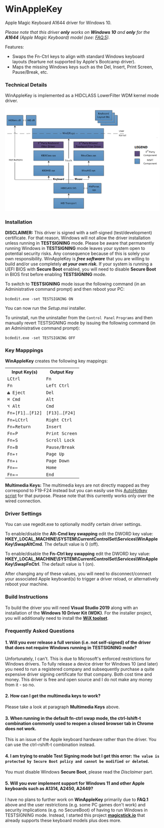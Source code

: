 # WinAppleKey

Apple Magic Keyboard A1644 driver for Windows 10.

*Please note that this driver **only** works on **Windows 10** and **only** for the **A1644** (Apple Magic Keyboard) model (see: [FAQ.5](#5-will-you-ever-implement-support-for-windows-11-and-other-apple-keyboards-such-as-a1314-a2450-a2449)).*

Features: 
- Swaps the Fn-Ctrl keys to align with standard Windows keyboard layouts (fearture not supported by Apple's Bootcamp driver).
- Maps the missing Windows keys such as the Del, Insert, Print Screen, Pause/Break, etc.

### Technical Details

WinAppleKey is implemented as a HIDCLASS LowerFilter WDM kernel mode driver. 

![keyboard-driver-stack](keyboard-driver-stack.png)

### Installation

**DISCLAIMER:** This driver is signed with a self-signed (test/development) certificate. For that reason, Windows will not allow the driver installation unless running in **TESTSIGNING** mode. Please be aware that permanently running Windows in **TESTSIGNING** mode leaves your system open to potential security risks. Any consequence because of this is solely your own responsibility. WinAppleKey is ***free software*** that you are willing to build and/or use completely ***at your own risk.*** If your system is running a UEFI BIOS with **Secure Boot** enabled, you will need to disable **Secure Boot** in BIOS first before enabling **TESTSIGNING** mode.

To switch to **TESTSIGNING** mode issue the following command (in an Administrative command prompt) and then reboot your PC: 

``` bcdedit.exe -set TESTSIGNING ON ```

You can now run the *Setup.msi* installer.

To uninstall, run the uninstaller from the ```Control Panel``` ```Programs``` and then manually revert TESTSIGNING mode by issuing the following command (in an Administrative command prompt):

``` bcdedit.exe -set TESTSIGNING OFF ```

### Key Mapppings

**WinAppleKey** creates the following key mappings:

  <table>
    <tr>
      <th>Input Key(s)</th>
      <th>Output Key</th>
    </tr>
    <tr>
      <td><kbd>LCtrl</kbd></td><td><kbd>Fn</kbd></td>
    </tr>
    <tr>
      <td><kbd>Fn</kbd></td><td><kbd>Left Ctrl</kbd></td>
    </tr>
    <tr>
      <td><kbd>⏏︎ Eject</kbd></td><td><kbd>Del</kbd></td>
    </tr>
    <tr>
      <td><kbd>⌘ Cmd</kbd></td><td><kbd>Alt</kbd></td>
    </tr>    
    <tr>
      <td><kbd>⌥ Alt</kbd></td><td><kbd>Cmd</kbd></td>
    </tr>       
    <tr>
      <td><kbd>Fn</kbd>+<kbd>[F1]</kbd>...<kbd>[F12]</kbd></td><td><kbd>[F13]</kbd>...<kbd>[F24]</kbd></td>
    </tr>
    <tr>
      <td><kbd>Fn</kbd>+<kbd>LCtrl</kbd></td><td><kbd>Right Ctrl</kbd></td>
    </tr>
    <tr>
      <td><kbd>Fn</kbd>+<kbd>Return</kbd></td><td><kbd>Insert</kbd></td>
    </tr>
    <tr>
      <td><kbd>Fn</kbd>+<kbd>P</kbd></td><td><kbd>Print Screen</kbd></td>
    </tr>
    <tr>
      <td><kbd>Fn</kbd>+<kbd>S</kbd></td><td><kbd>Scroll Lock</kbd></td>
    </tr>
    <tr>
      <td><kbd>Fn</kbd>+<kbd>B</kbd></td><td><kbd>Pause/Break</kbd></td>
    </tr>
    <tr>
      <td><kbd>Fn</kbd>+<kbd>&uarr;</kbd></td><td><kbd>Page Up</kbd></td>
    </tr>
    <tr>
      <td><kbd>Fn</kbd>+<kbd>&darr;</kbd></td><td><kbd>Page Down</kbd></td>
    </tr>
    <tr>
      <td><kbd>Fn</kbd>+<kbd>&larr;</kbd></td><td><kbd>Home</kbd></td>
    </tr>
    <tr>
      <td><kbd>Fn</kbd>+<kbd>&rarr;</kbd></td><td><kbd>End</kbd></td>
    </tr>
  </table>

**Multimedia Keys:**
The multimedia keys are not directly mapped as they correspond to F19-F24 instead but you can easily use this [AutoHotkey script](MapMultimediaKeys.ahk) for that purpose. Please note that this currently works only over the wired connection.

### Driver Settings

You can use regedit.exe to optionally modify certain driver settings.

To enable/disable the **Alt-Cmd key swapping** edit the DWORD key value: **HKEY_LOCAL_MACHINE\SYSTEM\CurrentControlSet\Services\WinAppleKey\SwapAltCmd**. The default value is 0 (off).

To enable/disable the **Fn-Ctrl key swapping** edit the DWORD key value:
**HKEY_LOCAL_MACHINE\SYSTEM\CurrentControlSet\Services\WinAppleKey\SwapFnCtrl**. The default value is 1 (on).

After changing any of these values, you will need to disconnect/connect your associated Apple keyboard(s) to trigger a driver reload, or alternatively reboot your machine.

### Build Instructions

To build the driver you will need **Visual Studio 2019** along with an installation of the 
  **Windows 10 Driver Kit (WDK)**. For the installer project, you will additionally need to install the **[WiX toolset](http://wixtoolset.org/)**. 

### Frequently Asked Questions

#### 1. Will you ever release a full version (i.e. not self-signed) of the driver that does not require Windows running in TESTSIGNING mode?
Unfortunately, I can't. This is due to Microsoft's enforced restrictions for Windows drivers. To fully release a device driver for Windows 10 (and later) you need to run a registered company and subsequently purchase a quite expensive driver signing certificate for that company. Both cost time and money. This driver is free and open source and I do not make any money from it - so no.

#### 2. How can I get the multimedia keys to work?

Please take a look at paragraph **Multimedia Keys** above.

#### 3. When running in the default fn-ctrl swap mode, the ctrl-lshift-t combination commonly used to reopen a closed browser tab in Chrome does not work.

This is an issue of the Apple keyboard hardware rather than the driver. You can use the ctrl-rshift-t combination instead.

#### 4. I am trying to enable Test Signing mode but I get this error: ```The value is protected by Secure Boot policy and cannot be modified or deleted```.

You must disable Windows **Secure Boot**, please read the *Disclaimer* part.

#### 5. Will you ever implement support for Windows 11 and other Apple keyboards such as A1314, A2450, A2449?
I have no plans to further work on **WinAppleKey** primarily due to **FAQ.1** above and the user restrictions (e.g. some PC games don't work) and security implications (e.g. no SecureBoot) of having to run Windows in TESTSIGNING mode. Instead, I started this project **[magicstick.io](https://github.com/samartzidis/magicstick.io)** that already supports these keyboard models plus does more.








